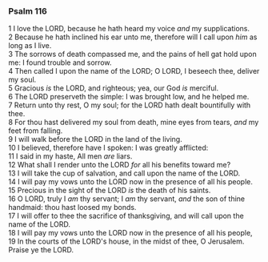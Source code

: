 ### Psalm 116

1 I love the LORD, because he hath heard my voice *and* my supplications.  
2 Because he hath inclined his ear unto me, therefore will I call upon *him* as long as I live.  
3 The sorrows of death compassed me, and the pains of hell gat hold upon me: I found trouble and sorrow.  
4 Then called I upon the name of the LORD; O LORD, I beseech thee, deliver my soul.  
5 Gracious *is* the LORD, and righteous; yea, our God *is* merciful.  
6 The LORD preserveth the simple: I was brought low, and he helped me.  
7 Return unto thy rest, O my soul; for the LORD hath dealt bountifully with thee.  
8 For thou hast delivered my soul from death, mine eyes from tears, *and* my feet from falling.  
9 I will walk before the LORD in the land of the living.  
10 I believed, therefore have I spoken: I was greatly afflicted:  
11 I said in my haste, All men *are* liars.  
12 What shall I render unto the LORD *for* all his benefits toward me?  
13 I will take the cup of salvation, and call upon the name of the LORD.  
14 I will pay my vows unto the LORD now in the presence of all his people.  
15 Precious in the sight of the LORD *is* the death of his saints.  
16 O LORD, truly I *am* thy servant; I *am* thy servant, *and* the son of thine handmaid: thou hast loosed my bonds.  
17 I will offer to thee the sacrifice of thanksgiving, and will call upon the name of the LORD.  
18 I will pay my vows unto the LORD now in the presence of all his people,  
19 In the courts of the LORD's house, in the midst of thee, O Jerusalem. Praise ye the LORD.  
